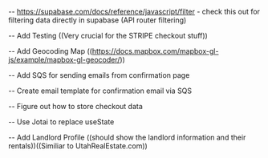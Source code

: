<!-- DONE -->

<!-- -- For property stuff use https://random-data-api.com/documentation - specifically /users or /addresses -->
<!-- -- Upload fake data into DB -->
<!-- -- Add filtering below Rental Header -->
<!-- -- Add Pricing and Bedrooms to supabase DB -->
<!-- -- Create Rentals Card component -->
<!-- -- Create [uid] page for rentals -->
<!-- -- Filtered States in Alphabetical order -->
<!-- -- https://supabase.com/docs/reference/javascript/eq for fetching data for specific rental on [uid] page -->
<!-- -- Implement filtering to update state in /rentals -->
<!-- -- Implement figma design layout - ((WIP)) -->
<!-- -- Create 404 Page -->
<!-- -- Create Landlord Card Component -->
<!-- -- Implement modified [uid] page from Figma (instead of all the description stuff - small desc and calendar to choose dates to "rent" and then use STRIPE API) -->
<!-- -- Add Date Range Picker on rental details page - https://github.com/wojtekmaj/react-daterange-picker -->
<!-- -- Add Stripe API  -->
<!-- -- Add checkout for stripe from date range picker component or on [uid] page -->
<!-- -- Figure out how to customize stripe API to have rental property name and price -->
<!-- -- Mapbox or Google Maps for above since we have lat and long in DB -->
<!-- -- Redo styling for /rentals to have map of right and cards on left or vice versa ((PRIORITY #1)) -->
<!-- -- Add Styling for Date Range Picker -->
<!-- -- Add Head Metadata for SEO -->
<!-- -- Add WebGL Error Handling -->
<!-- -- Update Stripe API Handling -->
<!-- -- Add Checkout Toast -->
<!-- -- Add ?status=cancel for stripe route handling ((just check if router.)) -->
<!-- -- ?status=success ((send to confirmation page)) - -->
<!-- -- Cancellation Page - Something like sorry to see you go. Let us know what we can do better. -->
<!-- -- Confirmation Page - QR Code  -->
<!-- -- Add Toast Notif for checkout ((wait 2-3 seconds before redirect))((setTimeout)) -->
<!-- -- Create Custom 404 Page -->
<!-- -- Add "Contact Form" to cancellation -->

<!-- TODO -->

-- https://supabase.com/docs/reference/javascript/filter - check this out for filtering data directly in supabase (API router filtering)

-- Add Testing ((Very crucial for the STRIPE checkout stuff))

-- Add Geocoding Map ((https://docs.mapbox.com/mapbox-gl-js/example/mapbox-gl-geocoder/))

-- Add SQS for sending emails from confirmation page

-- Create email template for confirmation email via SQS

-- Figure out how to store checkout data

-- Use Jotai to replace useState

-- Add Landlord Profile ((should show the landlord information and their rentals))((Similiar to UtahRealEstate.com))
